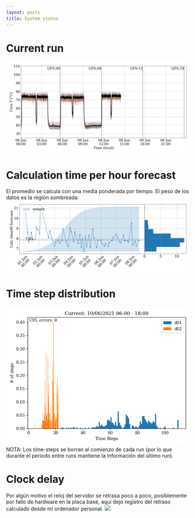 ```yaml
---
layout: posts
title: System status
---
```


# Current run
<img class="post__img cores" src="/assets/images/temp.png">


# Calculation time per hour forecast
El promedio se calcula con una media ponderada por tiempo. El peso de los datos es la región sombreada. 
<img class="post__img cores" src="/assets/images/time_run.png">


# Time step distribution
<img class="post__img cores" src="/assets/images/times.png">
NOTA: Los time-steps se borran al comienzo de cada run (por lo que durante el periodo entre runs mantiene la información del último run).

# Clock delay
Por algún motivo el reloj del servidor se retrasa poco a poco, posiblemente por fallo de hardware en la placa base, aquí dejo registro del retraso calculado desde mi ordenador personal.
<img class="post__img cores" src="/assets/images/aeolus_dif.png">
